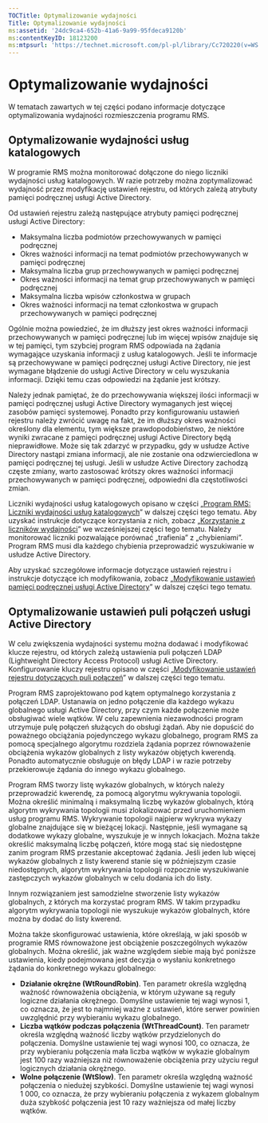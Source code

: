```yaml
---
TOCTitle: Optymalizowanie wydajności
Title: Optymalizowanie wydajności
ms:assetid: '24dc9ca4-652b-41a6-9a99-95fdeca9120b'
ms:contentKeyID: 18123200
ms:mtpsurl: 'https://technet.microsoft.com/pl-pl/library/Cc720220(v=WS.10)'
---
```


Optymalizowanie wydajności
==========================

W tematach zawartych w tej części podano informacje dotyczące optymalizowania wydajności rozmieszczenia programu RMS.

Optymalizowanie wydajności usług katalogowych
---------------------------------------------

W programie RMS można monitorować dołączone do niego liczniki wydajności usług katalogowych. W razie potrzeby można zoptymalizować wydajność przez modyfikację ustawień rejestru, od których zależą atrybuty pamięci podręcznej usługi Active Directory.

Od ustawień rejestru zależą następujące atrybuty pamięci podręcznej usługi Active Directory:

-   Maksymalna liczba podmiotów przechowywanych w pamięci podręcznej
-   Okres ważności informacji na temat podmiotów przechowywanych w pamięci podręcznej
-   Maksymalna liczba grup przechowywanych w pamięci podręcznej
-   Okres ważności informacji na temat grup przechowywanych w pamięci podręcznej
-   Maksymalna liczba wpisów członkostwa w grupach
-   Okres ważności informacji na temat członkostwa w grupach przechowywanych w pamięci podręcznej

Ogólnie można powiedzieć, że im dłuższy jest okres ważności informacji przechowywanych w pamięci podręcznej lub im więcej wpisów znajduje się w tej pamięci, tym szybciej program RMS odpowiada na żądania wymagające uzyskania informacji z usług katalogowych. Jeśli te informacje są przechowywane w pamięci podręcznej usługi Active Directory, nie jest wymagane błądzenie do usługi Active Directory w celu wyszukania informacji. Dzięki temu czas odpowiedzi na żądanie jest krótszy.

Należy jednak pamiętać, że do przechowywania większej ilości informacji w pamięci podręcznej usługi Active Directory wymaganych jest więcej zasobów pamięci systemowej. Ponadto przy konfigurowaniu ustawień rejestru należy zwrócić uwagę na fakt, że im dłuższy okres ważności określony dla elementu, tym większe prawdopodobieństwo, że niektóre wyniki zwracane z pamięci podręcznej usługi Active Directory będą nieprawidłowe. Może się tak zdarzyć w przypadku, gdy w usłudze Active Directory nastąpi zmiana informacji, ale nie zostanie ona odzwierciedlona w pamięci podręcznej tej usługi. Jeśli w usłudze Active Directory zachodzą częste zmiany, warto zastosować krótszy okres ważności informacji przechowywanych w pamięci podręcznej, odpowiedni dla częstotliwości zmian.

Liczniki wydajności usług katalogowych opisano w części „[Program RMS: Liczniki wydajności usług katalogowych](https://technet.microsoft.com/37afea1d-f320-4040-96d8-57c0b45e6d46)” w dalszej części tego tematu. Aby uzyskać instrukcje dotyczące korzystania z nich, zobacz „[Korzystanie z liczników wydajności](https://technet.microsoft.com/096c3b17-c082-46c4-939c-4373af0c9dec)” we wcześniejszej części tego tematu. Należy monitorować liczniki pozwalające porównać „trafienia” z „chybieniami”. Program RMS musi dla każdego chybienia przeprowadzić wyszukiwanie w usłudze Active Directory.

Aby uzyskać szczegółowe informacje dotyczące ustawień rejestru i instrukcje dotyczące ich modyfikowania, zobacz „[Modyfikowanie ustawień pamięci podręcznej usługi Active Directory](https://technet.microsoft.com/8789a7a5-2065-4fae-9104-e0a70f1f2fb6)” w dalszej części tego tematu.

Optymalizowanie ustawień puli połączeń usługi Active Directory
--------------------------------------------------------------

W celu zwiększenia wydajności systemu można dodawać i modyfikować klucze rejestru, od których zależą ustawienia puli połączeń LDAP (Lightweight Directory Access Protocol) usługi Active Directory. Konfigurowanie kluczy rejestru opisano w części „[Modyfikowanie ustawień rejestru dotyczących puli połączeń](https://technet.microsoft.com/c61d91db-a1ad-4ca5-a492-015da629afbc)” w dalszej części tego tematu.

Program RMS zaprojektowano pod kątem optymalnego korzystania z połączeń LDAP. Ustanawia on jedno połączenie dla każdego wykazu globalnego usługi Active Directory, przy czym każde połączenie może obsługiwać wiele wątków. W celu zapewnienia niezawodności program utrzymuje pulę połączeń służących do obsługi żądań. Aby nie dopuścić do poważnego obciążania pojedynczego wykazu globalnego, program RMS za pomocą specjalnego algorytmu rozdziela żądania poprzez równoważenie obciążenia wykazów globalnych z listy wykazów objętych kwerendą. Ponadto automatycznie obsługuje on błędy LDAP i w razie potrzeby przekierowuje żądania do innego wykazu globalnego.

Program RMS tworzy listę wykazów globalnych, w których należy przeprowadzić kwerendę, za pomocą algorytmu wykrywania topologii. Można określić minimalną i maksymalną liczbę wykazów globalnych, którą algorytm wykrywania topologii musi zlokalizować przed uruchomieniem usług programu RMS. Wykrywanie topologii najpierw wykrywa wykazy globalne znajdujące się w bieżącej lokacji. Następnie, jeśli wymagane są dodatkowe wykazy globalne, wyszukuje je w innych lokacjach. Można także określić maksymalną liczbę połączeń, które mogą stać się niedostępne zanim program RMS przestanie akceptować żądania. Jeśli jeden lub więcej wykazów globalnych z listy kwerend stanie się w późniejszym czasie niedostępnych, algorytm wykrywania topologii rozpocznie wyszukiwanie zastępczych wykazów globalnych w celu dodania ich do listy.

Innym rozwiązaniem jest samodzielne stworzenie listy wykazów globalnych, z których ma korzystać program RMS. W takim przypadku algorytm wykrywania topologii nie wyszukuje wykazów globalnych, które można by dodać do listy kwerend.

Można także skonfigurować ustawienia, które określają, w jaki sposób w programie RMS równoważone jest obciążenie poszczególnych wykazów globalnych. Można określić, jak ważne względem siebie mają być poniższe ustawienia, kiedy podejmowana jest decyzja o wysłaniu konkretnego żądania do konkretnego wykazu globalnego:

-   **Działanie okrężne (WtRoundRobin)**. Ten parametr określa względną ważność równoważenia obciążenia, w którym używane są reguły logiczne działania okrężnego. Domyślne ustawienie tej wagi wynosi 1, co oznacza, że jest to najmniej ważne z ustawień, które serwer powinien uwzględnić przy wybieraniu wykazu globalnego.
-   **Liczba wątków podczas połączenia (WtThreadCount)**. Ten parametr określa względną ważność liczby wątków przydzielonych do połączenia. Domyślne ustawienie tej wagi wynosi 100, co oznacza, że przy wybieraniu połączenia mała liczba wątków w wykazie globalnym jest 100 razy ważniejsza niż równoważenie obciążenia przy użyciu reguł logicznych działania okrężnego.
-   **Wolne połączenie (WtSlow)**. Ten parametr określa względną ważność połączenia o niedużej szybkości. Domyślne ustawienie tej wagi wynosi 1 000, co oznacza, że przy wybieraniu połączenia z wykazem globalnym duża szybkość połączenia jest 10 razy ważniejsza od małej liczby wątków.
